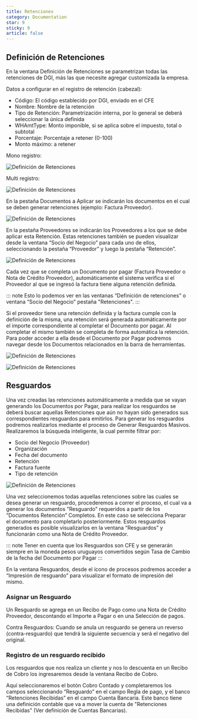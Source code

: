 ```yaml
---
title: Retenciones
category: Documentation
star: 9
sticky: 9
article: false
---
```


## Definición de Retenciones

En la ventana Definición de Retenciones se parametrizan todas las retenciones de DGI, más las que necesite agregar customizada la empresa.

Datos a configurar en el registro de retención (cabezal):

* Código: El código establecido por DGI, enviado en el CFE
* Nombre: Nombre de la retención
* Tipo de Retención: Parametrización interna, por lo general se deberá seleccionar la única definida
* WHAmtType: Monto imponible, si se aplica sobre el impuesto, total o subtotal
* Porcentaje: Porcentaje a retener (0-100)
* Monto máximo: a retener

Mono registro:

![Definición de Retenciones](/assets/img/docs/balance-management/bam-ret1.png)

Multi registro:

![Definición de Retenciones](/assets/img/docs/balance-management/bam-ret2.png)

En la pestaña Documentos a Aplicar se indicarán los documentos en el cual se deben generar retenciones (ejemplo: Factura Proveedor).

![Definición de Retenciones](/assets/img/docs/balance-management/bam-ret3.png)

En la pestaña Proveedores se indicarán los Proveedores a los que se debe aplicar esta Retención. Estas retenciones también se pueden visualizar desde la ventana “Socio del Negocio” para cada uno de ellos, seleccionando la pestaña “Proveedor” y luego la pestaña “Retención”.

![Definición de Retenciones](/assets/img/docs/balance-management/bam-ret4.png)

Cada vez que se completa un Documento por pagar (Factura Proveedor o Nota de Crédito Proveedor), automáticamente el sistema verifica si el Proveedor al que se ingresó la factura tiene alguna retención definida.

::: note
Esto lo podemos ver en las ventanas “Definición de retenciones" o ventana “Socio del Negocio” pestaña "Retenciones".
:::

Si el proveedor tiene una retención definida y la factura cumple con la definición de la misma, una retención será generada automáticamente por el importe correspondiente al completar el Documento por pagar.
Al completar el mismo también se completa de forma automática la retención.
Para poder acceder a ella desde el Documento por Pagar podremos navegar desde los Documentos relacionados en la barra de herramientas.

![Definición de Retenciones](/assets/img/docs/balance-management/bam-ret5.png)

![Definición de Retenciones](/assets/img/docs/balance-management/bam-ret6.png)

## Resguardos

Una vez creadas las retenciones automáticamente a medida que se vayan generando los Documentos por Pagar, para realizar los resguardos se deberá buscar aquellas Retenciones que aún no hayan sido generados sus correspondientes resguardos para emitirlos.
Para generar los resguardos podremos realizarlos mediante el proceso de Generar Resguardos Masivos. Realizaremos la búsqueda inteligente, la cual permite filtrar por:

* Socio del Negocio (Proveedor)
* Organización
* Fecha del documento
* Retención
* Factura fuente
* Tipo de retención

![Definición de Retenciones](/assets/img/docs/balance-management/bam-ret7.png)

Una vez seleccionemos todas aquellas retenciones sobre las cuales se desea generar un resguardo, procederemos a correr el proceso, el cual va a generar los documentos "Resguardo" requeridos a partir de los “Documentos Retención” Completos. 
En este caso se selecciona Preparar el documento para completarlo posteriormente.
Estos resguardos generados es posible visualizarlos en la ventana “Resguardos” y funcionarán como una Nota de Crédito Proveedor.

::: note
Tener en cuenta que los Resguardos son CFE y se generarán siempre en la moneda pesos uruguayos convertidos según Tasa de Cambio de la fecha del Documento por Pagar
:::

En la ventana Resguardos, desde el ícono de procesos podremos acceder a “Impresión de resguardo” para visualizar el formato de impresión del mismo.

### Asignar un Resguardo

Un Resguardo se agrega en un Recibo de Pago como una Nota de Crédito Proveedor, descontando el Importe a Pagar o en una Selección de pagos.

Contra Resguardos:
Cuando se anula un resguardo se genera un reverso (contra-resguardo) que tendrá la siguiente secuencia y será el negativo del original.

### Registro de un resguardo recibido

Los resguardos que nos realiza un cliente y nos lo descuenta en un Recibo de Cobro los ingresaremos desde la ventana Recibo de Cobro.

Aquí seleccionaremos el botón Cobro Contado y completaremos los campos seleccionando “Resguardo” en el campo Regla de pago, y el banco “Retenciones Recibidas” en el campo Cuenta Bancaria.
Este banco tiene una definición contable que va a mover la cuenta de "Retenciones Recibidas" (Ver definición de Cuentas Bancarias).